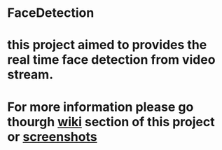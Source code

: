 # FaceDetection
# this project aimed to provides the real time face detection from video stream.
# For more information please go thourgh [wiki](https://github.com/ValentedVishalParmar/FaceDetection/wiki/1%5D-Introduction-and-project-setup) section of this project or [screenshots](https://github.com/ValentedVishalParmar/FaceDetection/tree/%23FD-1-ui-and-ml-kit-integration/app%20screenshoots)
